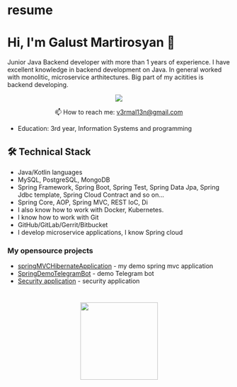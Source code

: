 # resume

# Hi, I'm Galust Martirosyan 👋
Junior Java Backend developer with more than 1 years of experience. I have excellent knowledge in backend development on Java.
In general worked with monolitic, microservice arthitectures. Big part of my acitities is backend developing.


<p align='center'>
   <a href="https://t.me/v3rmal13n">
       <img src="https://img.shields.io/badge/Telegram-2CA5E0?style=for-the-badge&logo=telegram&logoColor=white"/>
   </a>
<p align='center'>
   📫 How to reach me: <a href='mailto:v3rmal13n@gmail.com'>v3rmal13n@gmail.com</a>
</p>

*   Education: 3rd year, Information Systems and programming

## 🛠 Technical Stack
*   Java/Kotlin languages
*   MySQL, PostgreSQL, MongoDB
*   Spring Framework, Spring Boot, Spring Test, Spring Data Jpa, Spring Jdbc template, Spring Cloud Contract and so on...
*   Spring Core, AOP, Spring MVC, REST IoC, Di
*   I also know how to work with Docker, Kubernetes. 
*   I know how to work with Git
*   GitHub/GitLab/Gerrit/Bitbucket
*   I develop microservice applications, I know Spring cloud

### My opensource projects

*   [springMVCHibernateApplication](https://github.com/v3rmal13n/springMVCHibernateApplication) - my demo spring mvc application
*   [SpringDemoTelegramBot](https://github.com/v3rmal13n/SpringDemoTelegramBot) - demo Telegram bot 
*   [Security application](https://github.com/v3rmal13n/securityAppGit) - security application

<div align="center" style="margin: 40px 0">
   <a href="https://github.com/v3rmal13n/github-profile-views-counter">
       <img width="175px" src="https://komarev.com/ghpvc/?username=v3rmal13n&color=DE002D">
   </a>
</div>
